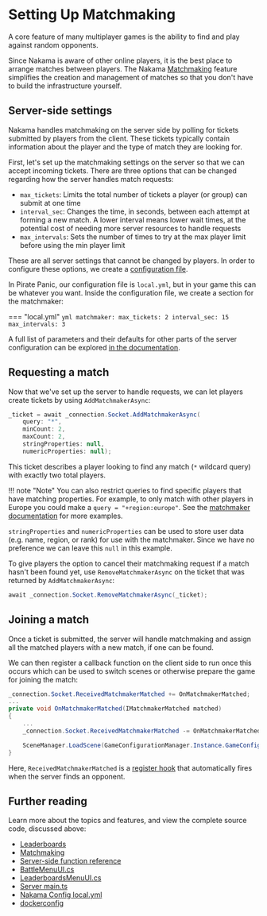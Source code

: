 # Setting Up Matchmaking

A core feature of many multiplayer games is the ability to find and play against random opponents.

Since Nakama is aware of other online players, it is the best place to arrange matches between players. The Nakama [Matchmaking](../../../concepts/matches.md) feature simplifies the creation and management of matches so that you don't have to build the infrastructure yourself.

## Server-side settings

Nakama handles matchmaking on the server side by polling for tickets submitted by players from the client. These tickets typically contain information about the player and the type of match they are looking for.

First, let's set up the matchmaking settings on the server so that we can accept incoming tickets. There are three options that can be changed regarding how the server handles match requests:

* `max_tickets`: Limits the total number of tickets a player (or group) can submit at one time
* `interval_sec`: Changes the time, in seconds, between each attempt at forming a new match. A lower interval means lower wait times, at the potential cost of needing more server resources to handle requests
* `max_intervals`: Sets the number of times to try at the max player limit before using the min player limit

These are all server settings that cannot be changed by players.
In order to configure these options, we create a [configuration file](../../../getting-started/configuration.md).

In Pirate Panic, our configuration file is `local.yml`, but in your game this can be whatever you want. Inside the configuration file, we create a section for the matchmaker:

=== "local.yml"
    ```yml
    matchmaker:
      max_tickets: 2
      interval_sec: 15
      max_intervals: 3
    ```

A full list of parameters and their defaults for other parts of the server configuration can be explored [in the documentation](../../../getting-started/configuration.md#matchmaker).

## Requesting a match

Now that we've set up the server to handle requests, we can let players create tickets by using `AddMatchmakerAsync`:

```csharp
_ticket = await _connection.Socket.AddMatchmakerAsync(
    query: "*",
    minCount: 2,
    maxCount: 2,
    stringProperties: null,
    numericProperties: null);
```

This ticket describes a player looking to find any match (`*` wildcard query) with exactly two total players.

!!! note "Note"
    You can also restrict queries to find specific players that have matching properties. For example, to only match with other players in Europe you could make a `query = "+region:europe"`. See the [matchmaker documentation](../../../concepts/matches.md#query) for more examples.

`stringProperties` and `numericProperties` can be used to store user data (e.g. name, region, or rank) for use with the matchmaker. Since we have no preference we can leave this `null` in this example.

To give players the option to cancel their matchmaking request if a match hasn't been found yet, use `RemoveMatchmakerAsync` on the ticket that was returned by `AddMatchmakerAsync`:

```csharp
await _connection.Socket.RemoveMatchmakerAsync(_ticket);
```

## Joining a match

Once a ticket is submitted, the server will handle matchmaking and assign all the matched players with a new match, if one can be found.

We can then register a callback function on the client side to run once this occurs which can be used to switch scenes or otherwise prepare the game for joining the match:

```csharp
_connection.Socket.ReceivedMatchmakerMatched += OnMatchmakerMatched;
...
private void OnMatchmakerMatched(IMatchmakerMatched matched)
{
    ...
    _connection.Socket.ReceivedMatchmakerMatched -= OnMatchmakerMatched; // Unregister callback function

    SceneManager.LoadScene(GameConfigurationManager.Instance.GameConfiguration.SceneNameBattle); // Switch scene to battle scene
}
```

Here, `ReceivedMatchmakerMatched` is a [register hook](../../../server-framework/function-reference.md#register-hooks) that automatically fires when the server finds an opponent.

## Further reading

Learn more about the topics and features, and view the complete source code, discussed above:

* [Leaderboards](../../../concepts/leaderboards.md)
* [Matchmaking](../../../concepts/matches.md)
* [Server-side function reference](../../../runtime-code-function-reference/#leaderboards)
* [BattleMenuUI.cs](https://github.com/heroiclabs/unity-sampleproject/blob/master/PiratePanic/Assets/PiratePanic/Scripts/Menus/BattleMenuUI.cs)
* [LeaderboardsMenuUI.cs](https://github.com/heroiclabs/unity-sampleproject/blob/master/PiratePanic/Assets/PiratePanic/Scripts/Menus/LeaderboardsMenuUI.cs)
* [Server main.ts](https://github.com/heroiclabs/unity-sampleproject/blob/master/ServerModules/src/main.ts)
* [Nakama Config local.yml](https://github.com/heroiclabs/unity-sampleproject/blob/master/ServerModules/local.yml)
* [dockerconfig](https://github.com/heroiclabs/unity-sampleproject/blob/master/ServerModules/docker-compose.yml)
